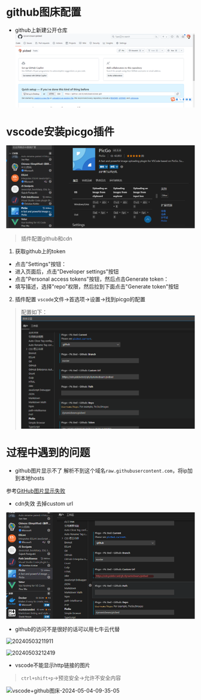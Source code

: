 # github图床配置

+ github上新建公开仓库
![20240503200501](https://raw.githubusercontent.com/dynamicbeam/picbed/master/20240503200501.png)

# vscode安装picgo插件
![20240503201025](https://raw.githubusercontent.com/dynamicbeam/picbed/master/20240503201025.png)


>插件配置github和cdn
1. 获取github上的token
+ 点击"Settings"按钮：
+ 进入页面后，点击"Developer settings"按钮
+ 点击"Personal access tokens"按钮，然后点击Generate token：
+ 填写描述，选择"repo"权限，然后拉到下面点击"Generate token"按钮

2. 插件配置
`vscode`文件->首选项->设置->找到picgo的配置
>配置如下：
![20240503201959](https://raw.githubusercontent.com/dynamicbeam/picbed/master/20240503201959.png)



# 过程中遇到的问题
+ github图片显示不了
解析不到这个域名`raw.githubusercontent.com`，将ip加到本地hosts

参考[GitHub图片显示失败](https://www.cnblogs.com/devilmaycry812839668/p/17778589.html)

+ cdn失效
去掉custom url

![20240503204528](https://raw.githubusercontent.com/dynamicbeam/picbed/master/20240503204528.png)

+ github的访问不是很好的话可以用七牛云代替

![20240503211911](http://scwh1zyu0.hn-bkt.clouddn.com/20240503211911.png)



![20240503212419](http://scwh1zyu0.hn-bkt.clouddn.com/20240503212419.png)

+ vscode不能显示http链接的图片

>`ctrl+shift+p`->预览安全->允许不安全内容

![vscode+github图床-2024-05-04-09-35-05](http://scwh1zyu0.hn-bkt.clouddn.com/vscode+github图床-2024-05-04-09-35-05.png)